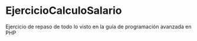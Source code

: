 # EjercicioCalculoSalario
Ejercicio de repaso de todo lo visto en la guía de programación avanzada en PHP
